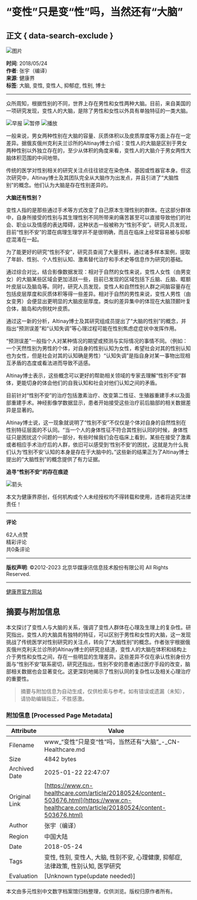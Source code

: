 # “变性”只是变“性”吗，当然还有“大脑”

## 正文 { data-search-exclude }


![图片](http://www.cn-healthcare.com/upload/20180524/1527155851379.jpg)

**时间**: 2018/05/24  
**作者**: 张宇（编译）  
**来源**: 健康界  
**标签**: 大脑, 变性, 变性人, 抑郁症, 性别, 博士

---

众所周知，根据性别的不同，世界上存在男性和女性两种大脑。目前，来自美国的一项研究发现，变性人的大脑，是除了男性和女性以外具有单独特征的一类大脑。

![早报](https://www.cn-healthcare.com//skin/jkj/images/touxiang.png) ![暂停](https://www.cn-healthcare.com//skin/jkj/images/zxm/playing.png) ![播放](https://www.cn-healthcare.com//skin/jkj/images/zxm/pause.png)

一般来说，男女两种性别在大脑的容量、灰质体积以及皮质厚度等方面上存在一定差异。据俄亥俄州克利夫兰诊所的Altinay博士介绍：变性人的大脑是区别于男女两种性别以外独立存在的，至少从体积的角度来看，变性人的大脑介于男女两性大脑体积范围的中间地带。

传统的医学对性别相关的研究关注点往往锁定在染色体、基因或性器官本身。但这次研究中，Altinay博士及其团队完全从大脑作为出发点，并且引进了“大脑性别”的概念。他们认为大脑是存在性别差异的。

**大脑还有性别？**

变性人指的是那些通过手术等方式改变了自己原本生理性别的群体。在这部分群体中，自身所接受的性别与其生理性别不同所带来的痛苦甚至可以直接导致他们的社会、职业以及情感的表达障碍，这种状态一般被称为“性别不安”。研究人员发现，目前“性别不安”的潜在病理生理学并不是很明确，而且在临床上经常容易被与抑郁症混淆在一起。

为了能更好的研究“性别不安”，研究员查阅了大量资料，通过诸多样本案例，提取了年龄、性别、个人性别认知、激素替代治疗和手术史等信息作为研究的基础。

通过综合对比，结合影像数据发现：相对于自然的女性来说，变性人女性（由男变女）的大脑某些区域会更加活跃一些，目前已发现的区域包括下丘脑、丘脑、眶额叶皮层以及脑岛等。同时，研究人员发现，变性人和自然性别人群之间脑容量存在包括皮层厚度和灰质体积等得一些差异。相对于自然的男性来说，变性人男性（由女变男）会便显出更明显的大脑皮层厚度。类似的差异集中的体现在大脑顶颞叶复合体，脑岛和内侧枕叶皮质。

通过这一新的分析，Altinay博士及其研究组成员提出了“大脑的性别”的概念，并指出“预测误差”和“认知失调”等心理过程可能在性别焦虑症症状中发挥作用。

“预测误差”一般指个人对某种情况的期望或预测与实际情况的事情不同。（例如：一个天然性别为男性的个体，对自身的性别认知为女性，希望社会对其的性别认知也为女性，但是社会对其的认知确是男性）“认知失调”是指自身对某一事物出现相互矛盾的态度或看法进而导致不适感。

Altinay博士表示，这些概念可以更好的帮助相关领域的专家去理解“性别不安”群体，更能切身的体会他们的自我认知和社会对他们认知之间的矛盾。

目前针对“性别不安”的治疗包括激素治疗、改变第二性征、生殖器重建手术以及面部重建手术。神经影像学数据显示，患者开始接受这些治疗前后脑部的相关数据差异是显著的。

Altinay博士说，这一现象就说明了“性别不安”不仅仅是个体对自身的自然性别在性别特征层面的不认同。“当一个人的身体性征不符合其性别认同的时候，身体性征只是困扰这个问题的一部分，有些时候我们会在临床上看到，某些在接受了激素或者相应手术治疗后的人群，依旧可以感受到‘性别不安’的困扰，这就是为什么我们认为‘性别不安’认知的本身是存在于大脑中的。”这些新的结果正为了Altinay博士提出的“大脑性别”的概念提供了有力证据。

**追寻“性别不安”的存在痕迹**

![箭头](http://files.cn-healthcare.com/upload/image/2019-07-01/1561965764834.png)

本文为健康界原创，任何机构或个人未经授权均不得转载和使用，违者将追究法律责任！ 

---
**评论**

62人点赞  
精彩评论  
共0条评论  

---

**版权声明**: ©2012-2023 北京华媒康讯信息技术股份有限公司 All Rights Reserved.  

---

[健康界官方网站](https://www.cn-healthcare.com/)
<!-- tcd_original_link https://www.cn-healthcare.com/article/20180524/content-503676.html -->


## 摘要与附加信息

<!-- tcd_abstract -->
本文探讨了变性人与大脑的关系，强调了变性人群体在心理及生理上的复杂性。研究指出，变性人的大脑具有独特的特征，可以区别于男性和女性的大脑，这一发现挑战了传统医学对性别研究的关注点，转向了“大脑性别”的概念。作者张宇根据俄亥俄州克利夫兰诊所的Altinay博士的研究总结道，变性人的大脑在体积和结构上介于男性和女性之间，存在一些明显的生理差异。这些差异不仅在承认性别身份方面与“性别不安”联系密切，研究还指出，性别不安的患者通过医疗手段的改变，脑部相关数据也会显著变化。这更深刻地揭示了性别认同的复杂性以及相关心理治疗的重要性。
<!-- tcd_abstract_end -->

> 摘要与附加信息为自动生成，仅供检索与参考。如有错误或遗漏（未知），请协助编辑指正，不胜感激。

### 附加信息 [Processed Page Metadata]

| Attribute       | Value                                  |
|-----------------|----------------------------------------|
| Filename        | www_“变性”只是变“性”吗，当然还有“大脑”_-_CN-Healthcare.md                             |
| Size            | 4842 bytes                           |
| Archived Date   | 2025-01-22 22:47:07                             |
| Original Link   | [https://www.cn-healthcare.com/article/20180524/content-503676.html](https://www.cn-healthcare.com/article/20180524/content-503676.html)                       |
| Author          | 张宇（编译）                               |
| Region          | 中国大陆                               |
| Date            | 2018-05-24                                 |
| Tags            | 变性, 性别, 变性人, 大脑, 性别不安, 心理健康, 抑郁症, 法律政策, 性别认知, 医学研究                                 |
| Evaluation            | [Unknown type(update needed)]                                 |
<!-- tcd_table_end -->

本文由多元性别中文数字档案馆归档整理，仅供浏览。版权归原作者所有。
